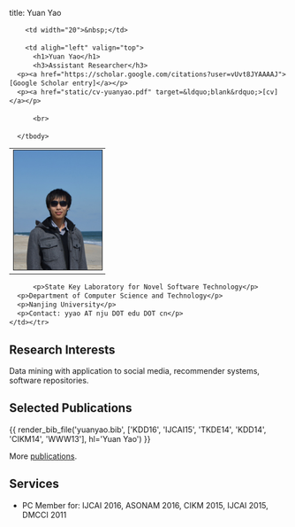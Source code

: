 title: Yuan Yao

<!--
<table class="imgtable"><tr><td>
<a href="static/moon-yy2.jpg"><img src="static/moon-yy2.jpg" alt="alt text" width="180px" height="HEIGHTpx" /></a>&nbsp;</td>
<td align="left"><p>&nbsp; Dr. <b>Yuan Yao</b>   <a href="static/cv-yuanyao.pdf" target=&ldquo;blank&rdquo;>[cv]</a></p>
<p>&nbsp; Assistant Researcher</p>
<p>&nbsp; State Key Laboratory for Novel Software Technology</p>
<p>&nbsp; Department of Computer Science and Technology</p>
<p>&nbsp; Nanjing University</p>
<p>&nbsp; No 163 Xianlin Ave. Nanjing</p>
<p>&nbsp; Email: yyao AT nju DOT edu DOT cn</p>
</td></tr></table>
-->

<table width="90%">
      <tbody><tr>
        <td width="160" align="left" valign="top">
          <img src="static/moon-yy2.jpg" width="160" border="1">
        </td>

        <td width="20">&nbsp;</td>

        <td aligh="left" valign="top">
          <h1>Yuan Yao</h1>
          <h3>Assistant Researcher</h3>
	  <p><a href="https://scholar.google.com/citations?user=vUvt8JYAAAAJ">[Google Scholar entry]</a></p>
	  <p><a href="static/cv-yuanyao.pdf" target=&ldquo;blank&rdquo;>[cv]</a></p>

          <br>

      </tbody>
</table>

          <p>State Key Laboratory for Novel Software Technology</p>
	  <p>Department of Computer Science and Technology</p>
	  <p>Nanjing University</p>
	  <p>Contact: yyao AT nju DOT edu DOT cn</p>
	</td></tr>



## Research Interests

Data mining with application to social media, recommender systems, software repositories.

## Selected Publications

{{ render_bib_file('yuanyao.bib', ['KDD16', 'IJCAI15', 'TKDE14', 'KDD14', 'CIKM14', 'WWW13'], hl='Yuan Yao') }}

More [publications](publications).

## Services

* PC Member for: IJCAI 2016, ASONAM 2016, CIKM 2015, IJCAI 2015, DMCCI 2011

